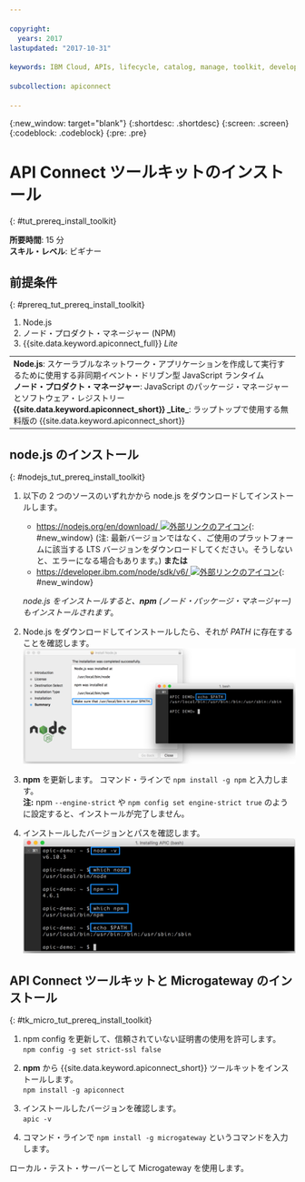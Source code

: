 ```yaml
---

copyright:
  years: 2017
lastupdated: "2017-10-31"

keywords: IBM Cloud, APIs, lifecycle, catalog, manage, toolkit, develop, dev portal, tutorials

subcollection: apiconnect

---
```


{:new_window: target="blank"}
{:shortdesc: .shortdesc}
{:screen: .screen}
{:codeblock: .codeblock}
{:pre: .pre}

# API Connect ツールキットのインストール
{: #tut_prereq_install_toolkit}

**所要時間**: 15 分  
**スキル・レベル**: ビギナー  

## 前提条件
{: #prereq_tut_prereq_install_toolkit}

1. Node.js
2. ノード・プロダクト・マネージャー (NPM)
3. {{site.data.keyword.apiconnect_full}} _Lite_

<table>
  <tr><td><b>Node.js</b>: スケーラブルなネットワーク・アプリケーションを作成して実行するために使用する非同期イベント・ドリブン型 JavaScript ランタイム
    <br>
    <b>ノード・プロダクト・マネージャー</b>: JavaScript のパッケージ・マネージャーとソフトウェア・レジストリー<br>
    <b>{{site.data.keyword.apiconnect_short}} _Lite_</b>: ラップトップで使用する無料版の {{site.data.keyword.apiconnect_short}}</td></tr>
  </table>  


## node.js のインストール
{: #nodejs_tut_prereq_install_toolkit}

1. 以下の 2 つのソースのいずれかから node.js をダウンロードしてインストールします。
   * [https://nodejs.org/en/download/ ![外部リンクのアイコン](../icons/launch-glyph.svg "外部リンクのアイコン")](https://nodejs.org/en/download/){: #new_window} (注: 最新バージョンではなく、ご使用のプラットフォームに該当する LTS バージョンをダウンロードしてください。そうしないと、エラーになる場合もあります。)
      **または**
   * [https://developer.ibm.com/node/sdk/v6/ ![外部リンクのアイコン](../icons/launch-glyph.svg "外部リンクのアイコン")](https://developer.ibm.com/node/sdk/v6/){: #new_window}  

    _node.js をインストールすると、**npm** (ノード・パッケージ・マネージャー) もインストールされます_。

2.  Node.js をダウンロードしてインストールしたら、それが _PATH_ に存在することを確認します。
![](images/verify-path.png)  

3. **npm** を更新します。 コマンド・ラインで `npm install -g npm` と入力します。  
   **注:** npm `--engine-strict` や `npm config set engine-strict true` のように設定すると、インストールが完了しません。


4. インストールしたバージョンとパスを確認します。
![](images/screenshot_install_apic-1.png)  



## API Connect ツールキットと Microgateway のインストール
{: #tk_micro_tut_prereq_install_toolkit}

1. npm config を更新して、信頼されていない証明書の使用を許可します。  
   `npm config -g set strict-ssl false`  

2. **npm** から {{site.data.keyword.apiconnect_short}} ツールキットをインストールします。  
    `npm install -g apiconnect`

3. インストールしたバージョンを確認します。  
    `apic -v`

4. コマンド・ラインで `npm install -g microgateway` というコマンドを入力します。

ローカル・テスト・サーバーとして Microgateway を使用します。
